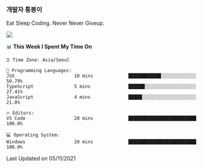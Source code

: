 ### 개발자 통붕이
Eat Sleep Coding.
Never Never Giveup.

<img src="https://github-readme-stats.vercel.app/api/top-langs/?username=tiaz0128&layout=compact" />

<br/>

<!--START_SECTION:waka-->
📊 **This Week I Spent My Time On** 

```text
⌚︎ Time Zone: Asia/Seoul

💬 Programming Languages: 
JSX                      10 mins             ████████████░░░░░░░░░░░░░   50.79% 
TypeScript               5 mins              ██████░░░░░░░░░░░░░░░░░░░   27.41% 
JavaScript               4 mins              █████░░░░░░░░░░░░░░░░░░░░   21.8%

🔥 Editors: 
VS Code                  20 mins             █████████████████████████   100.0%

💻 Operating System: 
Windows                  20 mins             █████████████████████████   100.0%

```


 Last Updated on 05/11/2021
<!--END_SECTION:waka-->

